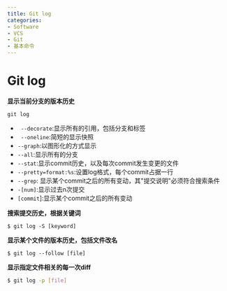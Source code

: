 ```yaml
---
title: Git log
categories:
- Software
- VCS
- Git
- 基本命令
---
```

# Git log

**显示当前分支的版本历史**

 ```shell
 git log
 ```

- ` --decorate`:显示所有的引用，包括分支和标签
- ` --oneline`:简短的显示快照
- `--graph`:以图形化的方式显示
- `--all`:显示所有的分支
- `--stat`:显示commit历史，以及每次commit发生变更的文件
- `--pretty=format:%s`:设置log格式，每个commit占据一行
- `--grep`: 显示某个commit之后的所有变动，其"提交说明"必须符合搜索条件
- `-[num]`:显示过去n次提交
- `[commit`]:显示某个commit之后的所有变动

**搜索提交历史，根据关键词**

```shell
$ git log -S [keyword]
```

**显示某个文件的版本历史，包括文件改名**

```shell
$ git log --follow [file]
```

**显示指定文件相关的每一次diff**

 ```bash
$ git log -p [file]
 ```

